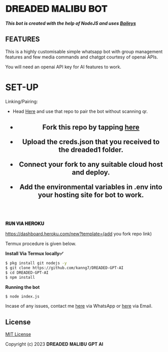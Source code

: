 # 𝐃𝐑𝐄𝐀𝐃𝐄𝐃 𝐌𝐀𝐋𝐈𝐁𝐔 𝐁𝐎𝐓

***This bot is created with the help of NodeJS and uses [Baileys](https://github.com/adiwajshing/Baileys)***

## FEATURES
This is a highly customisable simple whatsapp bot with group management features and few media commands and chatgpt courtesy of openai APIs.

You will need an openai API key for AI features to work.

# SET-UP

Linking/Pairing:

- Head  [Here](https://github.com/kanng7/DREADED-MALIBU-BOT-PAIRING) and use that repo to pair the bot without scanning qr.

    
<h2 align="center">   

- Fork this repo by tapping  [here](https://github.com/kanng7/DREADED-GPT-AI/fork)


- Upload the creds.json that you received to the dreaded1 folder.

- Connect your fork to any suitable cloud host and deploy.

- Add the environmental variables in .env into your hosting site for bot to work.
</h2>
 
     
<br>
     <br>


**𝐑𝐔𝐍 𝐕𝐈𝐀 𝐇𝐄𝐑𝐎𝐊𝐔**

https://dashboard.heroku.com/new?template=(add you fork repo link)


Termux procedure is given below.
 

**Install Via Termux locally✅**


```bash
$ pkg install git nodejs -y
$ git clone https://github.com/kanng7/DREADED-GPT-AI
$ cd DREADED-GPT-AI
$ npm install
```


**Running the bot**
```bash
$ node index.js
```


Incase of any issues, contact me  [here](https://wa.me/+254743551416) via WhatsApp or [here](kiddomalibu@gmail.com) via Email.


## License

[MIT License](https://github.com/kanng7/DREADED-GPT-AI/blob/main/LICENSE)

Copyright (c) 2023 𝐃𝐑𝐄𝐀𝐃𝐄𝐃 𝐌𝐀𝐋𝐈𝐁𝐔 𝐆𝐏𝐓 𝐀𝐈

